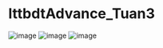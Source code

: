 # lttbdtAdvance_Tuan3
![image](https://user-images.githubusercontent.com/74182240/193047984-f72992e6-3e60-473d-b08a-1adc4ba732cf.png)
![image](https://user-images.githubusercontent.com/74182240/193048041-a67d1cb0-e26b-4868-bc81-3b3b5830c907.png)
![image](https://user-images.githubusercontent.com/74182240/193048172-03970acc-a9f1-4f17-b7e9-6cfd00b24610.png)
